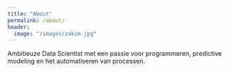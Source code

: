 ```yaml
---
title: "About"
permalink: /about/
header:
  image: "/images/zakim.jpg"
---
```


Ambitieuze Data Scientist met een passie voor programmeren, predictive modeling en het automatiseren van processen. 
